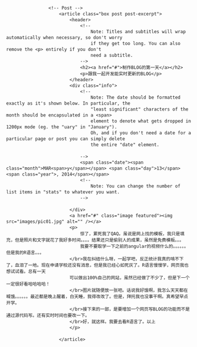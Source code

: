 					<!-- Post -->
						<article class="box post post-excerpt">
							<header>
								<!--
									Note: Titles and subtitles will wrap automatically when necessary, so don't worry
									if they get too long. You can also remove the <p> entirely if you don't
									need a subtitle.
								-->
								<h2><a href="#">制作BLOG的第一天</a></h2>
								<p>跟我一起开发能实时更新的BLOG</p>
							</header>
							<div class="info">
								<!--
									Note: The date should be formatted exactly as it's shown below. In particular, the
									"least significant" characters of the month should be encapsulated in a <span>
									element to denote what gets dropped in 1200px mode (eg. the "uary" in "January").
									Oh, and if you don't need a date for a particular page or post you can simply delete
									the entire "date" element.

								-->
								<span class="date"><span class="month">MAR<span>y</span></span> <span class="day">13</span><span class="year">, 2014</span></span>
								<!--
									Note: You can change the number of list items in "stats" to whatever you want.
								-->

							</div>
							<a href="#" class="image featured"><img src="images/pic01.jpg" alt="" /></a>
							<p>
								惊了，累死我了QAQ。虽说是网上找的模板，我只是填充，但是照片和文字就花了我好多时间。。。。结果还只是偷别人的成果，虽然是免费模板。。。
								我要不要取学一下之前的angular的视频什么的。。。。。。但是我的R语言。。。
							</br>我在纠结什么呀，一起学吧，反正统计我真的啃不下了，血泪了一地。现在申请学校还没有消息，但是我已经心如死灰了。R语言慢慢学，网页我也想试试看。总有一天
							可以做出100%自己的网站，虽然已经做了不少了，但是下一个一定很好看哈哈哈哈！
							</br>图片就随便放一张吧。话说我好饿啊，我怎么天天都在喊饿。。。。。。最近都是晚上醒着，白天睡，我得改改了。但是，拜托我也没事干啊。真希望早点开学。
							</br>接下来的一部，是要增加一个网页写BLOG的功能而不是通过源代码写。还有实时时间也要改一下。
							</br>好，就这样。我要去看R语言了。以上
							</p>
							
						</article>